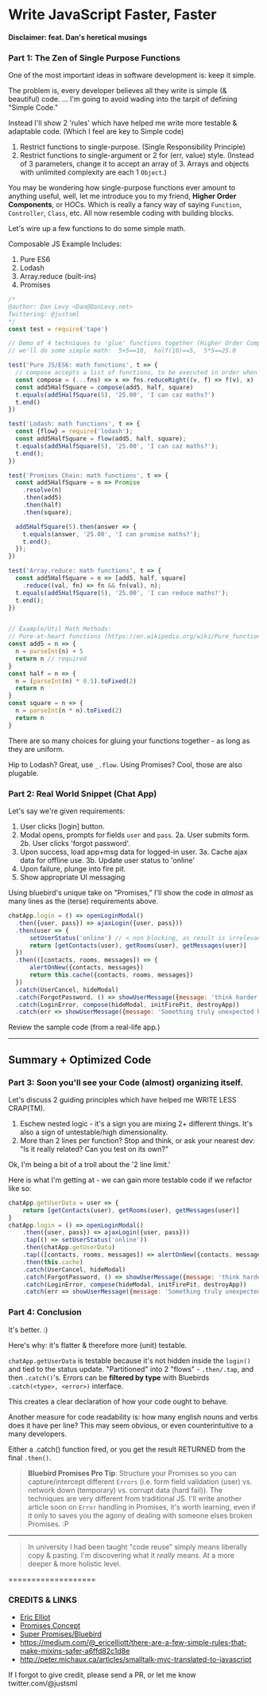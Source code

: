 # Write JavaScript Faster, Faster
#### Disclaimer: feat. Dan's heretical musings

### Part 1: The Zen of Single Purpose Functions

One of the most important ideas in software development is: keep it simple.

The problem is, every developer believes all they write is simple (& beautiful) code.
... I'm going to avoid wading into the tarpit of defining "Simple Code."

Instead I'll show 2 'rules' which have helped me write more testable & adaptable code. (Which I feel are key to Simple code)

1. Restrict functions to single-purpose. (Single Responsibility Principle)
2. Restrict functions to single-argument or 2 for (err, value) style. (Instead of 3 parameters, change it to accept an array of 3. Arrays and objects with unlimited complexity are each 1 `Object`.)

You may be wondering how single-purpose functions ever amount to anything useful, well, let me introduce you to my friend, **Higher Order Components**, or HOCs. Which is really a fancy way of saying `Function`, `Controller`, `Class`, etc. 
All now resemble coding with building blocks. 

Let's wire up a few functions to do some simple math.

Composable JS Example Includes:

1. Pure ES6
1. Lodash
1. Array.reduce (built-ins)
1. Promises

```js
/*
@author: Dan Levy <Dan@DanLevy.net>
Twittering: @justsml
*/
const test = require('tape')

// Demo of 4 techniques to 'glue' functions together (Higher Order Components)
// we'll do some simple math:  5+5==10,  half(10)==5,  5*5==25.0

test('Pure JS/ES6: math functions', t => {
  // compose accepts a list of functions, to be executed in order when the returned function (_run) is called with a value.
  const compose = (...fns) => x => fns.reduceRight((v, f) => f(v), x)
  const add5HalfSquare = compose(add5, half, square)
  t.equals(add5HalfSquare(5), '25.00', 'I can caz maths?')
  t.end()
})

test('Lodash: math functions', t => {
  const {flow} = require('lodash');
  const add5HalfSquare = flow(add5, half, square);
  t.equals(add5HalfSquare(5), '25.00', 'I can caz maths?');
  t.end();
})

test('Promises Chain: math functions', t => {
  const add5HalfSquare = n => Promise
    .resolve(n)
    .then(add5)
    .then(half)
    .then(square);

  add5HalfSquare(5).then(answer => {
    t.equals(answer, '25.00', 'I can promise maths?');
    t.end();
  });
})

test('Array.reduce: math functions', t => {
  const add5HalfSquare = n => [add5, half, square]
    .reduce((val, fn) => fn && fn(val), n);
  t.equals(add5HalfSquare(5), '25.00', 'I can reduce maths?');
  t.end();
})


// Example/Util Math Methods:
// Pure-at-heart functions (https://en.wikipedia.org/wiki/Pure_function)
const add5 = n => {
  n = parseInt(n) + 5  
  return n // required
}
const half = n => {
  n = (parseInt(n) * 0.5).toFixed(2)
  return n
}
const square = n => {
  n = parseInt(n * n).toFixed(2)
  return n
}


```

There are so many choices for gluing your functions together - as long as they are uniform.


Hip to Lodash? Great, use `_.flow`. 
Using Promises? Cool, those are also plugable.


### Part 2: Real World Snippet (Chat App)

Let's say we're given requirements:

1. User clicks [login] button.
2. Modal opens, prompts for fields `user` and `pass`.
    2a. User submits form.
    2b. User clicks 'forgot password'.
3. Upon success, load app+msg data for logged-in user.
    3a. Cache ajax data for offline use.
    3b. Update user status to 'online'
4. Upon failure, plunge into fire pit.
5. Show appropriate UI messaging


Using bluebird's unique take on "Promises," I'll show the code in *almost* as many lines as the (terse) requirements above.

```js
chatApp.login = () => openLoginModal()
  .then({user, pass}) => ajaxLogin({user, pass}))
  .then(user => {
      setUserStatus('online') // < non blocking, as result is irrelevant.
      return [getContacts(user), getRooms(user), getMessages(user)]
  })
  .then(([contacts, rooms, messages]) => {
      alertOnNew({contacts, messages})
      return this.cache({contacts, rooms, messages})
  })
  .catch(UserCancel, hideModal)
  .catch(ForgotPassword, () => showUserMessage({message: 'think harder'}))
  .catch(LoginError, compose(hideModal, initFirePit, destroyApp))
  .catch(err => showUserMessage({message: 'Something truly unexpected happened, congratulations.'}))
```

Review the sample code (from a real-life app.)



---------------



## Summary + Optimized Code

### Part 3: Soon you'll see your Code (almost) organizing itself.

Let's discuss 2 guiding principles which have helped me WRITE LESS CRAP(TM).

1. Eschew nested logic - it's a sign you are mixing 2+ different things. It's also a sign of untestable/high dimensionality.
2. More than 2 lines per function? Stop and think, or ask your nearest dev: "Is it really related? Can you test on its own?"

Ok, I'm being a bit of a troll about the '2 line limit.' 

Here is what I'm getting at - we can gain more testable code if we refactor like so:

```js
chatApp.getUserData = user => {
    return [getContacts(user), getRooms(user), getMessages(user)]
}
chatApp.login = () => openLoginModal()
    .then({user, pass}) => ajaxLogin({user, pass}))
    .tap(() => setUserStatus('online'))
    .then(chatApp.getUserData)
    .tap(([contacts, rooms, messages]) => alertOnNew({contacts, messages}))
    .then(this.cache)
    .catch(UserCancel, hideModal)
    .catch(ForgotPassword, () => showUserMessage({message: 'think harder'}))
    .catch(LoginError, compose(hideModal, initFirePit, destroyApp))
    .catch(err => showUserMessage({message: 'Something truly unexpected happened, congratulations.'}))
```

### Part 4: Conclusion 

It's better. :)

Here's why: it's flatter & therefore more (unit) testable.

`chatApp.getUserData` is testable because it's not hidden inside the `login()` and tied to the status update.
"Partitioned" into 2 "flows" - `.then/.tap`, and then `.catch()`'s. 
Errors can be **filtered by type** with Bluebirds `.catch(<type>, <error>)` interface.

This creates a clear declaration of how your code ought to behave.

Another measure for code readability is: how many english nouns and verbs does it have per line?
This may seem obvious, or even counterintuitive to a many developers.

Either a .catch() function fired, or you get the result RETURNED from the final `.then()`. 

> **Bluebird Promises Pro Tip**: Structure your Promises so you can capture/intercept different `Errors` (i.e. form field validation (user) vs. network down (temporary) vs. corrupt data (hard fail)). The techniques are very different from traditional JS. I'll write another article soon on `Error` handling in Promises, it's worth learning, even if it only to saves you the agony of dealing with someone elses broken Promises. :P


-------------

> In university I had been taught "code reuse" simply means liberally copy & pasting.
I'm discovering what it *really* means. At a more deeper & more holistic level.




===================


### CREDITS & LINKS

* [Eric Elliot](https://medium.com/javascript-scene/reduce-composing-software-fe22f0c39a1d)
* [Promises Concept](http://www.2ality.com/2016/10/understanding-promises.html)
* [Super Promises/Bluebird](http://bluebirdjs.com/docs/api-reference.html)
* https://medium.com/@_ericelliott/there-are-a-few-simple-rules-that-make-mixins-safer-a6ffd82c1d8e
* http://peter.michaux.ca/articles/smalltalk-mvc-translated-to-javascript



If I forgot to give credit, please send a PR, or let me know twitter.com/@justsml
